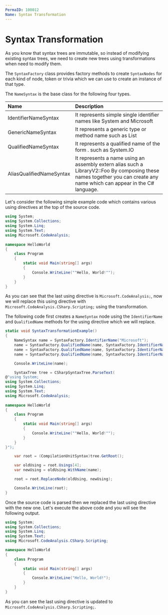```yaml
---
PermaID: 100012
Name: Syntax Transformation
---
```


# Syntax Transformation

As you know that syntax trees are immutable, so instead of modifying existing syntax trees, we need to create new trees using transformations when need to modify them.

The `SyntaxFactory` class provides factory methods to create `SyntaxNodes` for each kind of node, token or trivia which we can use to create an instance of that type.

The `NameSyntax` is the base class for the following four types.

| Name                   | Description                                                                               |
| :----------------------| :----------------------------------------------------------------------------------------|
| IdentifierNameSyntax   |  It represents simple single identifier names like System and Microsoft
| GenericNameSyntax      |  It represents a generic type or method name such as List
| QualifiedNameSyntax    |  It represents a qualified name of the form <left-name>.<right-identifier-or-generic-name> such as System.IO
| AliasQualifiedNameSyntax |  It represents a name using an assembly extern alias such a LibraryV2::Foo By composing these names together you can create any name which can appear in the C# language.

Let's consider the following simple example code which contains various using directives at the top of the source code.

```csharp
using System;
using System.Collections;
using System.Linq;
using System.Text;
using Microsoft.CodeAnalysis;
 
namespace HelloWorld
{
    class Program
    {
        static void Main(string[] args)
        {
            Console.WriteLine(""Hello, World!"");
        }
    }
}
```

As you can see that the last using directive is `Microsoft.CodeAnalysis;`, now we will replace this using directive with `Microsoft.CodeAnalysis.CSharp.Scripting;` using the transformation.

The following code first creates a `NameSyntax` node using the `IdentifierName` and `QualifiedName` methods for the using directive which we will replace.

```csharp
static void SyntaxTransformationExample()
{
    NameSyntax name = SyntaxFactory.IdentifierName("Microsoft");
    name = SyntaxFactory.QualifiedName(name, SyntaxFactory.IdentifierName("CodeAnalysis"));
    name = SyntaxFactory.QualifiedName(name, SyntaxFactory.IdentifierName("CSharp"));
    name = SyntaxFactory.QualifiedName(name, SyntaxFactory.IdentifierName("Scripting"));

    Console.WriteLine(name);

    SyntaxTree tree = CSharpSyntaxTree.ParseText(
@"using System;
using System.Collections;
using System.Linq;
using System.Text;
using Microsoft.CodeAnalysis;
 
namespace HelloWorld
{
    class Program
    {
        static void Main(string[] args)
        {
            Console.WriteLine(""Hello, World!"");
        }
    }
}");

    var root = (CompilationUnitSyntax)tree.GetRoot();

    var oldUsing = root.Usings[4];
    var newUsing = oldUsing.WithName(name);

    root = root.ReplaceNode(oldUsing, newUsing);

    Console.WriteLine(root);
}
```

Once the source code is parsed then we replaced the last using directive with the new one. Let's execute the above code and you will see the following output.

```csharp
using System;
using System.Collections;
using System.Linq;
using System.Text;
using Microsoft.CodeAnalysis.CSharp.Scripting;

namespace HelloWorld
{
    class Program
    {
        static void Main(string[] args)
        {
            Console.WriteLine("Hello, World!");
        }
    }
}
```

As you can see the last using directive is updated to `Microsoft.CodeAnalysis.CSharp.Scripting;`.
